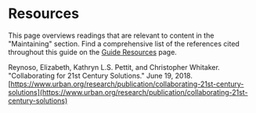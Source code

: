 # Resources

This page overviews readings that are relevant to content in the "Maintaining" section. Find a comprehensive list of the references cited throughout this guide on the [Guide Resources](https://civic-switchboard.gitbook.io/guide/guide-resources) page.

Reynoso, Elizabeth, Kathryn L.S. Pettit, and Christopher Whitaker. "Collaborating for 21st Century Solutions." June 19, 2018.  [https://www.urban.org/research/publication/collaborating-21st-century-solutions](https://www.urban.org/research/publication/collaborating-21st-century-solutions)  


